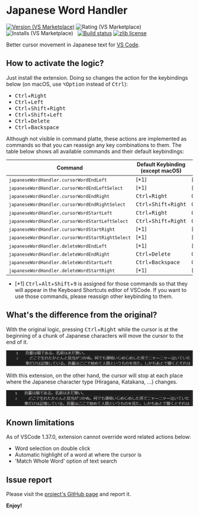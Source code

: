 # Japanese Word Handler

[![Version (VS Marketplace)](https://vsmarketplacebadge.apphb.com/version-short/sgryjp.japanese-word-handler.svg)](https://marketplace.visualstudio.com/items?itemName=sgryjp.japanese-word-handler)
![Rating (VS Marketplace)](https://vsmarketplacebadge.apphb.com/rating-star/sgryjp.japanese-word-handler.svg)
![Installs (VS Marketplace)](https://vsmarketplacebadge.apphb.com/installs-short/sgryjp.japanese-word-handler.svg)
&nbsp;
[![Build status](https://ci.appveyor.com/api/projects/status/eqclfgbaefm5npt8/branch/master?svg=true)](https://ci.appveyor.com/project/sgryjp/japanese-word-handler/branch/master)
[![zlib license](https://img.shields.io/badge/license-zlib-lightgray.svg?longCache=true&style=popout)](https://github.com/sgryjp/japanese-word-handler/blob/master/LICENSE)

Better cursor movement in Japanese text for [VS Code](https://code.visualstudio.com).

## How to activate the logic?

Just install the extension. Doing so changes the action for the keybindings
below (on macOS, use <kbd>⌥Option</kbd> instead of <kbd>Ctrl</kbd>):

* <kbd>Ctrl</kbd>+<kbd>Right</kbd>
* <kbd>Ctrl</kbd>+<kbd>Left</kbd>
* <kbd>Ctrl</kbd>+<kbd>Shift</kbd>+<kbd>Right</kbd>
* <kbd>Ctrl</kbd>+<kbd>Shift</kbd>+<kbd>Left</kbd>
* <kbd>Ctrl</kbd>+<kbd>Delete</kbd>
* <kbd>Ctrl</kbd>+<kbd>Backspace</kbd>

Although not visible in command platte, these actions are implemented as
commands so that you can reassign any key combinations to them.
The table below shows all available commands and their default keybindings:

|                     Command                      |         Default Keybinding (except macOS)         |           Default keybinding (for macOS)            |
| ------------------------------------------------ | ------------------------------------------------- | --------------------------------------------------- |
| `japaneseWordHandler.cursorWordEndLeft`          | [*1]                                              | [*1]                                                |
| `japaneseWordHandler.cursorWordEndLeftSelect`    | [*1]                                              | [*1]                                                |
| `japaneseWordHandler.cursorWordEndRight`         | <kbd>Ctrl</kbd>+<kbd>Right</kbd>                  | <kbd>Option</kbd>+<kbd>Right</kbd>                  |
| `japaneseWordHandler.cursorWordEndRightSelect`   | <kbd>Ctrl</kbd>+<kbd>Shift</kbd>+<kbd>Right</kbd> | <kbd>Option</kbd>+<kbd>Shift</kbd>+<kbd>Right</kbd> |
| `japaneseWordHandler.cursorWordStartLeft`        | <kbd>Ctrl</kbd>+<kbd>Right</kbd>                  | <kbd>Option</kbd>+<kbd>Right</kbd>                  |
| `japaneseWordHandler.cursorWordStartLeftSelect`  | <kbd>Ctrl</kbd>+<kbd>Shift</kbd>+<kbd>Right</kbd> | <kbd>Option</kbd>+<kbd>Shift</kbd>+<kbd>Right</kbd> |
| `japaneseWordHandler.cursorWordStartRight`       | [*1]                                              | [*1]                                                |
| `japaneseWordHandler.cursorWordStartRightSelect` | [*1]                                              | [*1]                                                |
| `japaneseWordHandler.deleteWordEndLeft`          | [*1]                                              | [*1]                                                |
| `japaneseWordHandler.deleteWordEndRight`         | <kbd>Ctrl</kbd>+<kbd>Delete</kbd>                 | <kbd>Option</kbd>+<kbd>Delete</kbd>                 |
| `japaneseWordHandler.deleteWordStartLeft`        | <kbd>Ctrl</kbd>+<kbd>Backspace</kbd>              | <kbd>Option</kbd>+<kbd>Backspace</kbd>              |
| `japaneseWordHandler.deleteWordStartRight`       | [*1]                                              | [*1]                                                |

- [*1] <kbd>Ctrl</kbd>+<kbd>Alt</kbd>+<kbd>Shift</kbd>+<kbd>9</kbd> is assigned
       for those commands so that they will appear in the Keyboard Shortcuts
       editor of VSCode. If you want to use those commands, please reassign
       other keybinding to them.


## What's the difference from the original?

With the original logic, pressing <kbd>Ctrl</kbd>+<kbd>Right</kbd> while the
cursor is at the beginning of a chunk of Japanese characters will move the
cursor to the end of it.

![Original cursor movement](images/japanese-word-handler-vanilla.gif)

With this extension, on the other hand, the cursor will stop at each place
where the Japanese character type (Hiragana, Katakana, ...) changes.

![Improved cursor movement](images/japanese-word-handler.gif)

## Known limitations

As of VSCode 1.37.0, extension cannot override word related actions below:

* Word selection on double click
* Automatic highlight of a word at where the cursor is
* 'Match Whole Word' option of text search

## Issue report

Please visit the
[project's GitHub page](https://github.com/sgryjp/japanese-word-handler)
and report it.

**Enjoy!**
